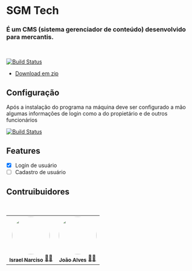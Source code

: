# SGM Tech
### É um CMS (sistema gerenciador de conteúdo) desenvolvido para mercantis.

<br/>

[![Build Status](https://img.shields.io/badge/Java-ED8B00?style=for-the-badge&logo=java&logoColor=white)](https://github.com/IsraelSnar/gerenciador-mercantil)

- [Download em zip](https://github.com/IsraelSnar/gerenciador-mercantil/archive/refs/heads/master.zip)

## Configuração
Após a instalação do programa na máquina deve ser configurado a mão algumas informações de login como a do propietário e de outros funcionários

[![Build Status](https://img.shields.io/static/v1?label=Java&message=passing&color=&style=plastic&logo=java)](https://github.com/IsraelSnar/gerenciador-mercantil)

<!-- comentário -->




## Features
- [x] Login de usuário
- [ ] Cadastro de usuário
<!--
- [ ] Caixa
- [ ] Estoque
- [ ] Vendas
- [ ] Saldo 
-->

## Contruibuidores

<table>
<tr>
    <td align="center">
    <a href="#">
    <img style="border-radius: 50%;" src="https://avatars.githubusercontent.com/u/61364165?s=96&v=4" width="100px;" alt=""/><br />
    <sub><b>Israel Narciso</b></sub></a>
    <a href="#" title="">👨‍🚀</a></td><br/>
    <td align="center">
    <a href="#"><img style="border-radius: 50%;" src="https://avatars.githubusercontent.com/u/38361266?v=4" width="100px;" alt=""/><br />
    <sub><b>João Alves</b></sub></a>
    <a href="#" title="">👨‍🚀</a></td>
</tr>
</table>
